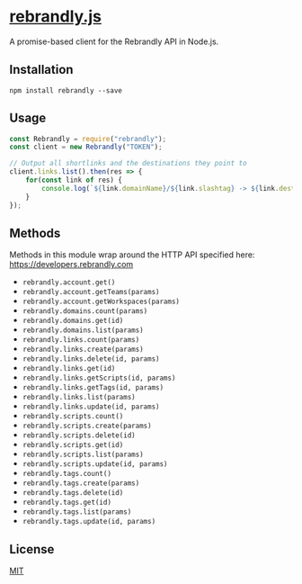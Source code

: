 # [rebrandly.js](https://npmjs.com/package/rebrandly)

A promise-based client for the Rebrandly API in Node.js.

## Installation

```
npm install rebrandly --save
```

## Usage

```js
const Rebrandly = require("rebrandly");
const client = new Rebrandly("TOKEN");

// Output all shortlinks and the destinations they point to
client.links.list().then(res => {
    for(const link of res) {
        console.log(`${link.domainName}/${link.slashtag} -> ${link.destination}`);
    }
});
```

## Methods

Methods in this module wrap around the HTTP API specified here: https://developers.rebrandly.com

- `rebrandly.account.get()`
- `rebrandly.account.getTeams(params)`
- `rebrandly.account.getWorkspaces(params)`
- `rebrandly.domains.count(params)`
- `rebrandly.domains.get(id)`
- `rebrandly.domains.list(params)`
- `rebrandly.links.count(params)`
- `rebrandly.links.create(params)`
- `rebrandly.links.delete(id, params)`
- `rebrandly.links.get(id)`
- `rebrandly.links.getScripts(id, params)`
- `rebrandly.links.getTags(id, params)`
- `rebrandly.links.list(params)`
- `rebrandly.links.update(id, params)`
- `rebrandly.scripts.count()`
- `rebrandly.scripts.create(params)`
- `rebrandly.scripts.delete(id)`
- `rebrandly.scripts.get(id)`
- `rebrandly.scripts.list(params)`
- `rebrandly.scripts.update(id, params)`
- `rebrandly.tags.count()`
- `rebrandly.tags.create(params)`
- `rebrandly.tags.delete(id)`
- `rebrandly.tags.get(id)`
- `rebrandly.tags.list(params)`
- `rebrandly.tags.update(id, params)`

## License

[MIT](LICENSE.txt)